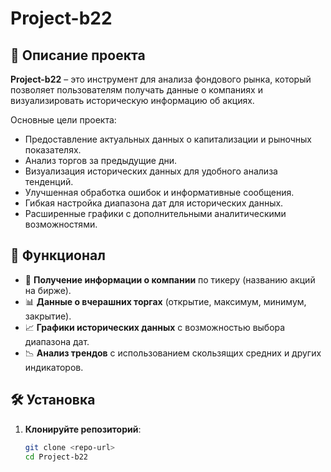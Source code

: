 # Project-b22

## 📌 Описание проекта
**Project-b22** – это инструмент для анализа фондового рынка, который позволяет пользователям получать данные о компаниях и визуализировать историческую информацию об акциях. 

Основные цели проекта:
- Предоставление актуальных данных о капитализации и рыночных показателях.
- Анализ торгов за предыдущие дни.
- Визуализация исторических данных для удобного анализа тенденций.
- Улучшенная обработка ошибок и информативные сообщения.
- Гибкая настройка диапазона дат для исторических данных.
- Расширенные графики с дополнительными аналитическими возможностями.

## 🚀 Функционал
- 🔎 **Получение информации о компании** по тикеру (названию акций на бирже).
- 📊 **Данные о вчерашних торгах** (открытие, максимум, минимум, закрытие).
- 📈 **Графики исторических данных** с возможностью выбора диапазона дат.
- 📉 **Анализ трендов** с использованием скользящих средних и других индикаторов.

## 🛠 Установка
1. **Клонируйте репозиторий**:
   ```bash
   git clone <repo-url>
   cd Project-b22
